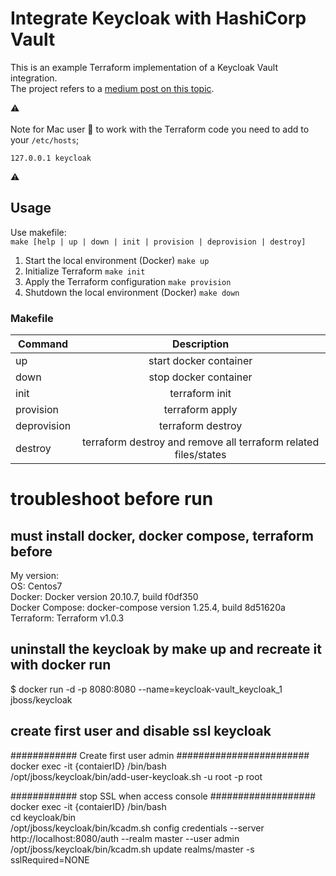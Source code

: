 # Integrate Keycloak with HashiCorp Vault

This is an example Terraform implementation of a Keycloak Vault integration.<br/> 
The project refers to a [medium post on this topic](https://pascal-euhus.medium.com/integrate-keycloak-with-hashicorp-vault-5264a873dd2f). 

:warning: <br/>  
Note for Mac user :apple: to work with the Terraform code you need to add to your ```/etc/hosts```; <br/>
```
127.0.0.1 keycloak
``` 
:warning: <br/>  

## Usage
Use makefile: <br/>
```make [help | up | down | init | provision | deprovision | destroy]```

1. Start the local environment (Docker) ````make up````
2. Initialize Terraform  ````make init````
3. Apply the Terraform configuration ````make provision````
4. Shutdown the local environment (Docker) ````make down````

### Makefile 
| Command        | Description           |
| ------------- |:-------------:|
| up      | start docker container |
| down      | stop docker container      |
| init | terraform init    |
| provision | terraform apply     |
| deprovision | terraform destroy     |
| destroy |  terraform destroy and remove all terraform related files/states   |


# troubleshoot before run
## must install docker, docker compose, terraform before<br/> 
My version:<br/> 
OS: Centos7<br/> 
Docker: Docker version 20.10.7, build f0df350<br/> 
Docker Compose: docker-compose version 1.25.4, build 8d51620a<br/> 
Terraform: Terraform v1.0.3<br/> 

## uninstall the keycloak by make up and recreate it with docker run<br/> 
$ docker run -d -p 8080:8080 --name=keycloak-vault_keycloak_1 jboss/keycloak

## create first user and disable ssl keycloak 
############ Create first user admin ########################<br/> 
docker exec -it {contaierID} /bin/bash<br/> 
/opt/jboss/keycloak/bin/add-user-keycloak.sh -u root -p root<br/> 

############ stop SSL when access console ###################<br/> 
docker exec -it {contaierID} /bin/bash<br/> 
cd keycloak/bin<br/> 
/opt/jboss/keycloak/bin/kcadm.sh config credentials --server http://localhost:8080/auth --realm master --user admin<br/> 
/opt/jboss/keycloak/bin/kcadm.sh update realms/master -s sslRequired=NONE<br/> 
